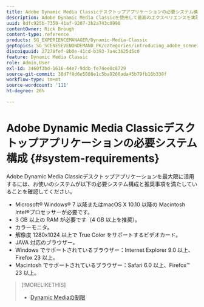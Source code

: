 ```yaml
---
title: Adobe Dynamic Media Classicデスクトップアプリケーションの必要システム構成
description: Adobe Dynamic Media Classicを使用して最高のエクスペリエンスを実現するための必要システム構成について説明します。
uuid: 8dfc925b-7350-41af-9207-3b2a743c0998
contentOwner: Rick Brough
content-type: reference
products: SG_EXPERIENCEMANAGER/Dynamic-Media-Classic
geptopics: SG_SCENESEVENONDEMAND_PK/categories/introducing_adobe_scene7
discoiquuid: 27278fef-8b0e-41cd-b393-7a4c3625d5c0
feature: Dynamic Media Classic
role: Admin,User
exl-id: 3460f3bd-1616-44e7-9ddb-fe74ee0c8729
source-git-commit: 38d7f8d6e5888e1c5ba9260ada45b79fb16b338f
workflow-type: tm+mt
source-wordcount: '111'
ht-degree: 26%

---
```


# Adobe Dynamic Media Classicデスクトップアプリケーションの必要システム構成 {#system-requirements}

Adobe Dynamic Media Classicデスクトップアプリケーションを最大限に活用するには、お使いのシステムが以下の必要システム構成と推奨事項を満たしていることを確認してください。

* Microsoft® Windows® 7 以降またはmacOS X 10.10 以降の Macintosh Intel®プロセッサーが必要です。
* 3 GB 以上の RAM が必要です（4 GB 以上を推奨）。
* カラーモニタ。
* 解像度 1280x1024 以上で True Color をサポートするビデオカード。
* JAVA 対応のブラウザー。
* Windows でサポートされているブラウザー：Internet Explorer 9.0 以上、Firefox 23 以上。
* Macintosh でサポートされているブラウザー：Safari 6.0 以上、Firefox™ 23 以上。

>[!MORELIKETHIS]
>
>* [Dynamic Mediaの制限](/help/using/limitations.md)


